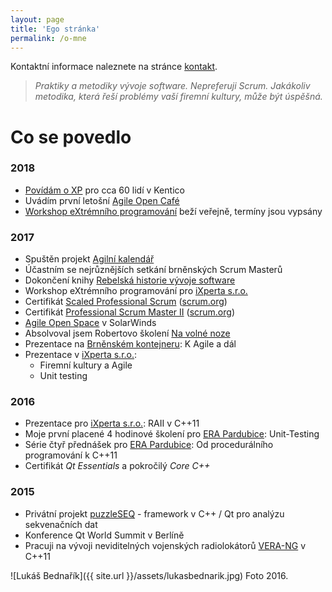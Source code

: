 ```yaml
---
layout: page
title: 'Ego stránka'
permalink: /o-mne
---
```


Kontaktní informace naleznete na stránce [kontakt](/kontakt).

> *Praktiky a metodiky vývoje software.
> Nepreferuji Scrum.
> Jakákoliv metodika, která řeší problémy vaší firemní kultury, může být úspěšná.*

# Co se povedlo

### 2018

- [Povídám o XP](https://www.facebook.com/events/373745716426679/) pro cca 60 lidí v Kentico
- Uvádím první letošní [Agile Open Café](https://agilniasociace.cz/info/agile-open-cafe-brno-v-roce-2018/)
- [Workshop eXtrémního programování](/sluzby) beží veřejně, termíny jsou vypsány

### 2017

- Spuštěn projekt [Agilní kalendář](http://agilnikalendar.cz)
- Účastním se nejrůznějších setkání brněnských Scrum Masterů
- Dokončení knihy [Rebelská historie vývoje software](/knihy)
- Workshop eXtrémního programování pro [iXperta s.r.o.](http://www.ixperta.com/)
- Certifikát [Scaled Professional Scrum](https://www.scrum.org/certification-list) ([scrum.org](https://www.scrum.org))
- Certifikát [Professional Scrum Master II](https://www.scrum.org/certification-list) ([scrum.org](https://www.scrum.org))
- [Agile Open Space](http://www.agileopenspace.cz/) v SolarWinds
- Absolvoval jsem Robertovo školení [Na volné noze](http://navolnenoze.cz/)
- Prezentace na [Brněnském kontejneru](https://www.facebook.com/events/302801320118015/): K Agile a dál
- Prezentace v [iXperta s.r.o.](http://www.ixperta.com/):
  - Firemní kultury a Agile
  - Unit testing

### 2016

- Prezentace pro [iXperta s.r.o.](http://www.ixperta.com/): RAII v C++11
- Moje první placené 4 hodinové školení pro [ERA Pardubice](http://www.era.aero/): Unit-Testing
- Série čtyř přednášek pro [ERA Pardubice](http://www.era.aero/): Od procedurálního programování k C++11
- Certifikát *Qt Essentials* a pokročilý *Core C++*

### 2015

- Privátní projekt [puzzleSEQ](https://github.com/puzzleSEQ) - framework v C++ / Qt pro analýzu sekvenačních dat
- Konference Qt World Summit v Berlíně
- Pracuji na vývoji neviditelných vojenských radiolokátorů [VERA-NG](https://cs.wikipedia.org/wiki/Pasivn%C3%AD_radiolok%C3%A1tor_V%C4%9Bra) v C++11

![Lukáš Bednařík]({{ site.url }}/assets/lukasbednarik.jpg)
Foto 2016.
